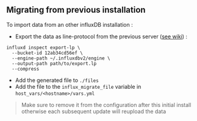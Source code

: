 ## Migrating from previous installation
To import data from an other influxDB installation : 
- Export the data as line-protocol from the previous server ([see wiki](https://docs.influxdata.com/influxdb/v2/write-data/migrate-data/migrate-oss/)) : 
```
influxd inspect export-lp \
  --bucket-id 12ab34cd56ef \
  --engine-path ~/.influxdbv2/engine \
  --output-path path/to/export.lp
  --compress
```
- Add the generated file to `./files`
- Add the file to the `influx_migrate_file` variable in `host_vars/<hostname>/vars.yml`

> Make sure to remove it from the configuration after this initial install otherwise each subsequent update will reupload the data